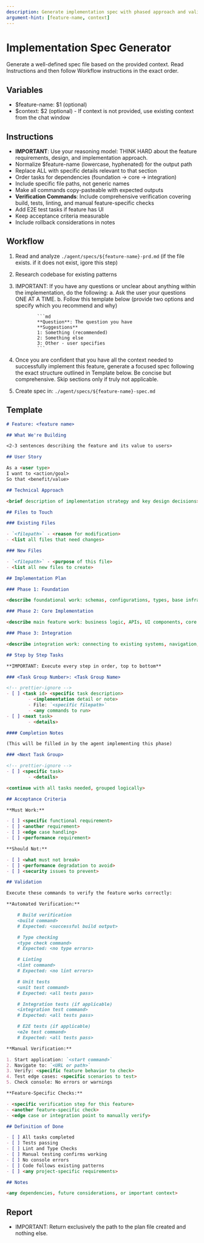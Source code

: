 ```yaml
---
description: Generate implementation spec with phased approach and validation
argument-hint: [feature-name, context]
---
```


# Implementation Spec Generator

Generate a well-defined spec file based on the provided context. Read Instructions and then follow Workflow instructions in the exact order.

## Variables

- $feature-name: $1 (optional)
- $context: $2 (optional) - If context is not provided, use existing context from the chat window

## Instructions

- **IMPORTANT**: Use your reasoning model: THINK HARD about the feature requirements, design, and implementation approach.
- Normalize $feature-name (lowercase, hyphenated) for the output path
- Replace ALL <placeholders> with specific details relevant to that section
- Order tasks for dependencies (foundation → core → integration)
- Include specific file paths, not generic names
- Make all commands copy-pasteable with expected outputs
- **Verification Commands**: Include comprehensive verification covering build, tests, linting, and manual feature-specific checks
- Add E2E test tasks if feature has UI
- Keep acceptance criteria measurable
- Include rollback considerations in notes

## Workflow

1.  Read and analyze `./agent/specs/${feature-name}-prd.md` (if the file exists. if it does not exist, igore this step)
2.  Research codebase for existing patterns
3.  IMPORTANT: If you have any questions or unclear about anything within the implementation, do the following:
    a. Ask the user your questions ONE AT A TIME.
    b. Follow this template below (provide two options and specify which you recommend and why)

                ```md
                **Question**: The question you have
                **Suggestions**
                1: Something (recommended)
                2: Something else
                3: Other - user specifies
                ```

4.  Once you are confident that you have all the context needed to successfully implement this feature, generate a focused spec following the exact structure outlined in Template below. Be concise but comprehensive. Skip sections only if truly not applicable.
5.  Create spec in: `./agent/specs/${feature-name}-spec.md`

## Template

```md
# Feature: <feature name>

## What We're Building

<2-3 sentences describing the feature and its value to users>

## User Story

As a <user type>
I want to <action/goal>  
So that <benefit/value>

## Technical Approach

<brief description of implementation strategy and key design decisions>

## Files to Touch

### Existing Files

- `<filepath>` - <reason for modification>
- <list all files that need changes>

### New Files

- `<filepath>` - <purpose of this file>
- <list all new files to create>

## Implementation Plan

### Phase 1: Foundation

<describe foundational work: schemas, configurations, types, base infrastructure>

### Phase 2: Core Implementation

<describe main feature work: business logic, APIs, UI components, core functionality>

### Phase 3: Integration

<describe integration work: connecting to existing systems, navigation, polish>

## Step by Step Tasks

**IMPORTANT: Execute every step in order, top to bottom**

### <Task Group Number>: <Task Group Name>

<!-- prettier-ignore -->
- [ ] <task id> <specific task description> 
        - <implementation detail or note> 
        - File: `<specific filepath>` 
        - <any commands to run>
- [ ] <next task> 
        - <details>

#### Completion Notes

(This will be filled in by the agent implementing this phase)

### <Next Task Group>

<!-- prettier-ignore -->
- [ ] <specific task>
        - <details>

<continue with all tasks needed, grouped logically>

## Acceptance Criteria

**Must Work:**

- [ ] <specific functional requirement>
- [ ] <another requirement>
- [ ] <edge case handling>
- [ ] <performance requirement>

**Should Not:**

- [ ] <what must not break>
- [ ] <performance degradation to avoid>
- [ ] <security issues to prevent>

## Validation

Execute these commands to verify the feature works correctly:

**Automated Verification:**

    # Build verification
    <build command>
    # Expected: <successful build output>

    # Type checking
    <type check command>
    # Expected: <no type errors>

    # Linting
    <lint command>
    # Expected: <no lint errors>

    # Unit tests
    <unit test command>
    # Expected: <all tests pass>

    # Integration tests (if applicable)
    <integration test command>
    # Expected: <all tests pass>

    # E2E tests (if applicable)
    <e2e test command>
    # Expected: <all tests pass>

**Manual Verification:**

1. Start application: `<start command>`
2. Navigate to: `<URL or path>`
3. Verify: <specific feature behavior to check>
4. Test edge cases: <specific scenarios to test>
5. Check console: No errors or warnings

**Feature-Specific Checks:**

- <specific verification step for this feature>
- <another feature-specific check>
- <edge case or integration point to manually verify>

## Definition of Done

- [ ] All tasks completed
- [ ] Tests passing
- [ ] Lint and Type Checks
- [ ] Manual testing confirms working
- [ ] No console errors
- [ ] Code follows existing patterns
- [ ] <any project-specific requirements>

## Notes

<any dependencies, future considerations, or important context>
```

## Report

- IMPORTANT: Return exclusively the path to the plan file created and nothing else.
